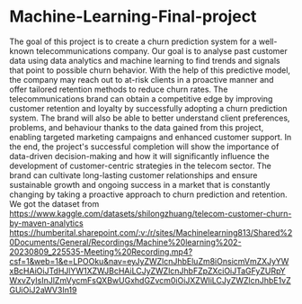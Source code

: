 # Machine-Learning-Final-project
The goal of this project is to create a churn prediction system for a well-known telecommunications company. 
Our goal is to analyse past customer data using data analytics and machine learning to find trends and signals that point to possible churn behavior. 
With the help of this predictive model, the company may reach out to at-risk clients in a proactive manner and offer tailored retention methods to reduce churn rates.
The telecommunications brand can obtain a competitive edge by improving customer retention and loyalty by successfully adopting a churn prediction system. 
The brand will also be able to better understand client preferences, problems, and behaviour thanks to the data gained from this project, enabling targeted marketing campaigns and enhanced customer support.
In the end, the project's successful completion will show the importance of data-driven decision-making and how it will significantly influence the development of customer-centric strategies in the telecom sector. The brand can cultivate long-lasting customer relationships and ensure sustainable growth and ongoing success in a market that is constantly changing by taking a proactive approach to churn prediction and retention.
We got the dataset from https://www.kaggle.com/datasets/shilongzhuang/telecom-customer-churn-by-maven-analytics
https://humberital.sharepoint.com/:v:/r/sites/Machinelearning813/Shared%20Documents/General/Recordings/Machine%20learning%202-20230809_225535-Meeting%20Recording.mp4?csf=1&web=1&e=LPOOku&nav=eyJyZWZlcnJhbEluZm8iOnsicmVmZXJyYWxBcHAiOiJTdHJlYW1XZWJBcHAiLCJyZWZlcnJhbFZpZXciOiJTaGFyZURpYWxvZyIsInJlZmVycmFsQXBwUGxhdGZvcm0iOiJXZWIiLCJyZWZlcnJhbE1vZGUiOiJ2aWV3In19
